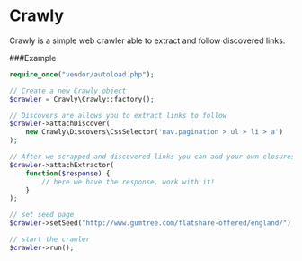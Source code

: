 Crawly
======

Crawly is a simple web crawler able to extract and follow discovered links.

###Example

```php
require_once("vendor/autoload.php");

// Create a new Crawly object
$crawler = Crawly\Crawly::factory();

// Discovers are allows you to extract links to follow
$crawler->attachDiscover(
    new Crawly\Discovers\CssSelector('nav.pagination > ul > li > a')
);

// After we scrapped and discovered links you can add your own closures to handle the data
$crawler->attachExtractor(
    function($response) {
        // here we have the response, work with it!
    }
);

// set seed page
$crawler->setSeed("http://www.gumtree.com/flatshare-offered/england/");

// start the crawler
$crawler->run();
```
